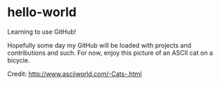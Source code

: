 # hello-world
Learning to use GitHub!

Hopefully some day my GitHub will be loaded with projects and contributions and such.
For now, enjoy this picture of an ASCII cat on a bicycle.

<!--
________________
                |                |_____    __
                |  I Love You!   |     |__|  |_________
                |________________|     |::|  |        /
   /\**/\       |                \.____|::|__|      <
  ( o_o  )_     |                      \::/  \._______\
   (u--u   \_)  |
    (||___   )==\
  ,dP"/b/=( /P"/b\
  |8 || 8\=== || 8
  `b,  ,P  `b,  ,P
    """`     """`
-->
    
Credit: http://www.asciiworld.com/-Cats-.html
